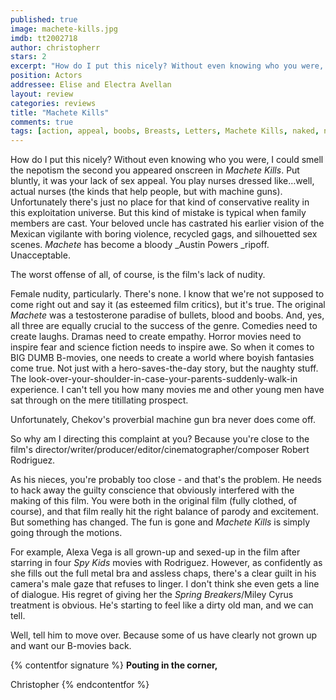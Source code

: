 ```yaml
---
published: true
image: machete-kills.jpg
imdb: tt2002718
author: christopherr 
stars: 2
excerpt: "How do I put this nicely? Without even knowing who you were, I could smell the nepotism the second you appeared onscreen in Machete Kills."
position: Actors
addressee: Elise and Electra Avellan
layout: review
categories: reviews
title: "Machete Kills"
comments: true
tags: [action, appeal, boobs, Breasts, Letters, Machete Kills, naked, nude, nudity, Robert Rodriguez, Sequel, sex, spoof]
---
```

How do I put this nicely? Without even knowing who you were, I could smell the nepotism the second you appeared onscreen in _Machete Kills_. Put bluntly, it was your lack of sex appeal. You play nurses dressed like…well, actual nurses (the kinds that help people, but with machine guns). Unfortunately there's just no place for that kind of conservative reality in this exploitation universe. But this kind of mistake is typical when family members are cast. Your beloved uncle has castrated his earlier vision of the Mexican vigilante with boring violence, recycled gags, and silhouetted sex scenes. _Machete_ has become a bloody _Austin Powers _ripoff. Unacceptable.

The worst offense of all, of course, is the film's lack of nudity.

Female nudity, particularly. There's none. I know that we're not supposed to come right out and say it (as esteemed film critics), but it's true. The original _Machete_ was a testosterone paradise of bullets, blood and boobs. And, yes, all three are equally crucial to the success of the genre. Comedies need to create laughs. Dramas need to create empathy. Horror movies need to inspire fear and science fiction needs to inspire awe. So when it comes to BIG DUMB B-movies, one needs to create a world where boyish fantasies come true. Not just with a hero-saves-the-day story, but the naughty stuff. The look-over-your-shoulder-in-case-your-parents-suddenly-walk-in experience. I can't tell you how many movies me and other young men have sat through on the mere titillating prospect.

Unfortunately, Chekov's proverbial machine gun bra never does come off.

So why am I directing this complaint at you? Because you're close to the film's director/writer/producer/editor/cinematographer/composer Robert Rodriguez.

As his nieces, you're probably too close - and that's the problem. He needs to hack away the guilty conscience that obviously interfered with the making of this film. You were both in the original film (fully clothed, of course), and that film really hit the right balance of parody and excitement. But something has changed. The fun is gone and _Machete Kills_ is simply going through the motions.

For example, Alexa Vega is all grown-up and sexed-up in the film after starring in four _Spy Kids_ movies with Rodriguez. However, as confidently as she fills out the full metal bra and assless chaps, there's a clear guilt in his camera's male gaze that refuses to linger. I don't think she even gets a line of dialogue. His regret of giving her the _Spring Breakers_/Miley Cyrus treatment is obvious. He's starting to feel like a dirty old man, and we can tell.

Well, tell him to move over. Because some of us have clearly not grown up and want our B-movies back.

{% contentfor signature %}
**Pouting in the corner,**

Christopher
{% endcontentfor %}